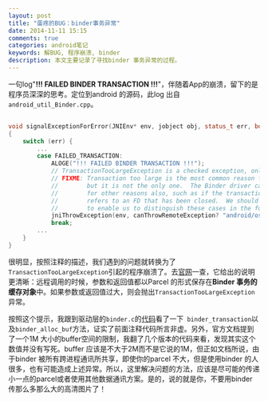 ```yaml
---
layout: post
title: "蛋疼的BUG：binder事务异常"
date: 2014-11-11 15:15
comments: true
categories: android笔记
keywords: 解BUG, 程序崩溃, binder
description: 本文主要记录了寻找binder 事务异常的过程。
---
```


一句log"**!!! FAILED BINDER TRANSACTION !!!**"，伴随着App的崩溃，留下的是程序员深深的思考。定位到android 的源码，此log 出自`android_util_Binder.cpp`。

```c++

void signalExceptionForError(JNIEnv* env, jobject obj, status_t err, bool canThrowRemoteException)
{
    switch (err) {
        ...
        case FAILED_TRANSACTION:
            ALOGE("!!! FAILED BINDER TRANSACTION !!!");
            // TransactionTooLargeException is a checked exception, only throw from certain methods.
            // FIXME: Transaction too large is the most common reason for FAILED_TRANSACTION
            //        but it is not the only one.  The Binder driver can return BR_FAILED_REPLY
            //        for other reasons also, such as if the transaction is malformed or
            //        refers to an FD that has been closed.  We should change the driver
            //        to enable us to distinguish these cases in the future.
            jniThrowException(env, canThrowRemoteException? "android/os/TransactionTooLargeException": "java/lang/RuntimeException", NULL);
            break;
        ...
    }
}

```

很明显，按照注释的描述，我们遇到的问题就转换为了`TransactionTooLargeException`引起的程序崩溃了。去[官网](http://developer.android.com/reference/android/os/TransactionTooLargeException.html)一查，它给出的说明更清晰：远程调用的时候，参数和返回值都以Parcel 的形式保存在**Binder 事务的缓存对象**中。如果参数或返回值过大，则会抛出`TransactionTooLargeException`异常。


按照这个提示，我跟到驱动层的`binder.c`的[代码](https://android.googlesource.com/kernel/common.git/+/android-2.6.39/drivers/staging/android/binder.c)看了一下` binder_transaction`以及`binder_alloc_buf`方法，证实了前面注释代码所言非虚。另外，官方文档提到了一个1M 大小的buffer空间的限制，我翻了几个版本的代码来看，发现其实这个数值并没有写死。buffer 应该是不大于2M而不是它说的1M，但正如文档所说，由于binder 被所有跨进程通讯所共享，即使你的parcel 不大，但是使用binder 的人很多，也有可能造成上述异常。所以，这里解决问题的方法，应该是尽可能的传递小一点的parcel或者使用其他数据通讯方案。是的，说的就是你，不要用binder 传那么多那么大的高清图片了！


